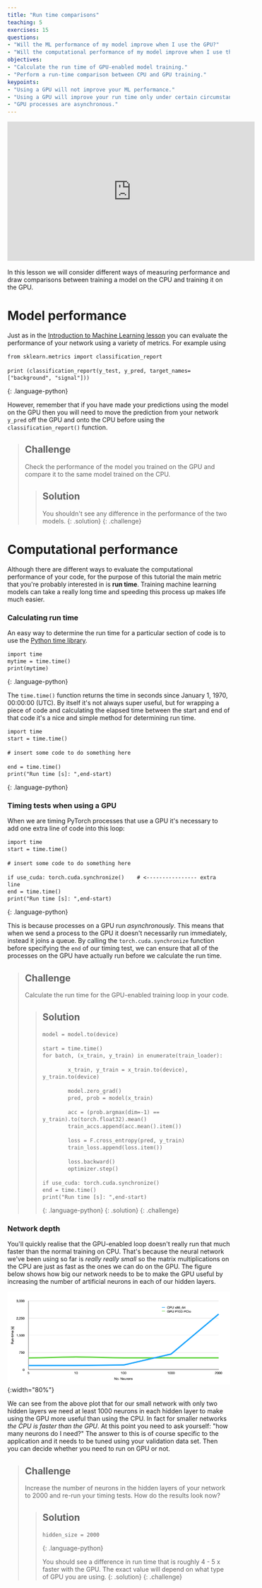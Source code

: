 ```yaml
---
title: "Run time comparisons"
teaching: 5
exercises: 15
questions:
- "Will the ML performance of my model improve when I use the GPU?"
- "Will the computational performance of my model improve when I use the GPU?"
objectives:
- "Calculate the run time of GPU-enabled model training."
- "Perform a run-time comparison between CPU and GPU training."
keypoints:
- "Using a GPU will not improve your ML performance."
- "Using a GPU will improve your run time only under certain circumstances."
- "GPU processes are asynchronous."
---
```


<iframe width="560" height="315" src="https://www.youtube.com/embed/N-TirUNwl00" frameborder="0" allow="accelerometer; autoplay; clipboard-write; encrypted-media; gyroscope; picture-in-picture" allowfullscreen></iframe>


In this lesson we will consider different ways of measuring performance and draw comparisons between training a model on the CPU and training it on the GPU.

# Model performance

Just as in the [Introduction to Machine Learning lesson](https://hsf-training.github.io/hsf-training-ml-webpage/11-Model_Comparison/index.html) you can evaluate the performance of your network using a variety of metrics. For example using

~~~
from sklearn.metrics import classification_report

print (classification_report(y_test, y_pred, target_names=["background", "signal"]))
~~~
{: .language-python}

However, remember that if you have made your predictions using the model on the GPU then you will need to move the prediction from your network `y_pred` off the GPU and onto the CPU before using the `classification_report()` function.

> ## Challenge
> Check the performance of the model you trained on the GPU and compare it to the same model trained on the CPU.
>
> > ## Solution
> > You shouldn't see any difference in the performance of the two models.
> {: .solution}
{: .challenge}

# Computational performance

Although there are different ways to evaluate the computational performance of your code, for the purpose of this tutorial the main metric that you're probably interested in is **run time**. Training machine learning models can take a really long time and speeding this process up makes life much easier.

### Calculating run time

An easy way to determine the run time for a particular section of code is to use the [Python time library](https://docs.python.org/3/library/time.html#time.time).

~~~
import time
mytime = time.time()
print(mytime)
~~~
{: .language-python}

The `time.time()` function returns the time in seconds since January 1, 1970, 00:00:00 (UTC). By itself it's not always super useful, but for wrapping a piece of code and calculating the elapsed time between the start and end of that code it's a nice and simple method for determining run time.

~~~
import time
start = time.time()

# insert some code to do something here

end = time.time()
print("Run time [s]: ",end-start)
~~~
{: .language-python}


### Timing tests when using a GPU

When we are timing PyTorch processes that use a GPU it's necessary to add one extra line of code into this loop:

~~~
import time
start = time.time()

# insert some code to do something here

if use_cuda: torch.cuda.synchronize()    # <---------------- extra line
end = time.time()
print("Run time [s]: ",end-start)
~~~
{: .language-python}

This is because processes on a GPU run *asynchronously*. This means that when we send a process to the GPU it doesn't necessarily run immediately, instead it joins a queue. By calling the `torch.cuda.synchronize` function before specifying the `end` of our timing test, we can ensure that all of the processes on the GPU have actually run before we calculate the run time.


> ## Challenge
> Calculate the run time for the GPU-enabled training loop in your code.
>
> > ## Solution
> >
> > ~~~
> > model = model.to(device)
> >
> > start = time.time()
> > for batch, (x_train, y_train) in enumerate(train_loader):
> >
> >         x_train, y_train = x_train.to(device), y_train.to(device)
> >
> >         model.zero_grad()
> >         pred, prob = model(x_train)
> >
> >         acc = (prob.argmax(dim=-1) == y_train).to(torch.float32).mean()
> >         train_accs.append(acc.mean().item())
> >
> >         loss = F.cross_entropy(pred, y_train)
> >         train_loss.append(loss.item())
> >
> >         loss.backward()
> >         optimizer.step()
> >
> > if use_cuda: torch.cuda.synchronize()
> > end = time.time()
> > print("Run time [s]: ",end-start)
> > ~~~
> > {: .language-python}
> {: .solution}
{: .challenge}

### Network depth

You'll quickly realise that the GPU-enabled loop doesn't really run that much faster than the normal training on CPU. That's because the neural network we've been using so far is *really really small* so the matrix multiplications on the CPU are just as fast as the ones we can do on the GPU. The figure below shows how big our network needs to be to make the GPU useful by increasing the number of artificial neurons in each of our hidden layers.

![GPU vs CPU](../plots/runtime_p100.png){:width="80%"}

We can see from the above plot that for our small network with only two hidden layers we need at least 1000 neurons in each hidden layer to make using the GPU more useful than using the CPU. In fact for smaller networks *the CPU is faster than the GPU*. At this point you need to ask yourself: "how many neurons do I need?" The answer to this is of course specific to the application and it needs to be tuned using your validation data set. Then you can decide whether you need to run on GPU or not.

> ## Challenge
> Increase the number of neurons in the hidden layers of your network to 2000 and re-run your timing tests. How do the results look now?
>
> > ## Solution
> >
> > ~~~
> > hidden_size = 2000
> > ~~~
> > {: .language-python}
> >
> > You should see a difference in run time that is roughly 4 - 5 x faster with the GPU. The exact value will depend on what type of GPU you are using.
> {: .solution}
{: .challenge}
